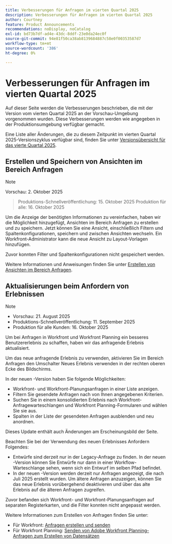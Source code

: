 ```yaml
---
title: Verbesserungen für Anfragen im vierten Quartal 2025
description: Verbesserungen für Anfragen im vierten Quartal 2025
author: Courtney
feature: Product Announcements
recommendations: noDisplay, noCatalog
exl-id: bd73b7df-ad4e-43dc-8ddf-23e0da24ec0f
source-git-commit: 94e81f50ca38ab8139684887c58e0f00353587d7
workflow-type: tm+mt
source-wordcount: '386'
ht-degree: 0%

---
```


# Verbesserungen für Anfragen im vierten Quartal 2025

Auf dieser Seite werden die Verbesserungen beschrieben, die mit der Version vom vierten Quartal 2025 an der Vorschau-Umgebung vorgenommen wurden. Diese Verbesserungen werden wie angegeben in der Produktionsumgebung verfügbar gemacht.

Eine Liste aller Änderungen, die zu diesem Zeitpunkt im vierten Quartal 2025-Versionszyklus verfügbar sind, finden Sie unter [Versionsübersicht für das vierte Quartal 2025](/help/quicksilver/product-announcements/product-releases/25-q4-release-activity/25-q4-release-overview.md).

## Erstellen und Speichern von Ansichten im Bereich Anfragen

>[!NOTE]
>
>Vorschau: 2. Oktober 2025
>>Produktions-Schnellveröffentlichung: 15. Oktober 2025
>>Produktion für alle: 16. Oktober 2025

Um die Anzeige der benötigten Informationen zu vereinfachen, haben wir die Möglichkeit hinzugefügt, Ansichten im Bereich Anfragen zu erstellen und zu speichern. Jetzt können Sie eine Ansicht, einschließlich Filtern und Spaltenkonfigurationen, speichern und zwischen Ansichten wechseln. Ein Workfront-Administrator kann die neue Ansicht zu Layout-Vorlagen hinzufügen.

Zuvor konnten Filter und Spaltenkonfigurationen nicht gespeichert werden.

Weitere Informationen und Anweisungen finden Sie unter [Erstellen von Ansichten im Bereich Anfragen](/help/quicksilver/manage-work/requests/create-requests/create-views-for-requests-list.md).

<!--## New combined Status column in unified Request list 

>[!NOTE]
>
>* Preview: August 28, 2025
>* Production fast release: September 11, 2025
>* Production for all customers: October 16, 2025

To simplify the unified request experience, the Status column now displays both Request Status and Approval Status, whichever applies to a given request.

For more information on creating requests see:

* For Workfront: [Create and submit requests](/help/quicksilver/manage-work/requests/create-requests/create-submit-requests.md)
* For Workfront Planning: [Submit Adobe Workfront Planning requests to create records](/help/quicksilver/planning/requests/submit-requests.md)-->

## Aktualisierungen beim Anfordern von Erlebnissen

>[!NOTE]
>
>* Vorschau: 21. August 2025
>* Produktions-Schnellveröffentlichung: 11. September 2025
>* Produktion für alle Kunden: 16. Oktober 2025

Um bei Anfragen in Workfront und Workfront Planning ein besseres Benutzererlebnis zu schaffen, haben wir das anfragende Erlebnis aktualisiert.

Um das neue anfragende Erlebnis zu verwenden, aktivieren Sie im Bereich Anfragen den Umschalter Neues Erlebnis verwenden in der rechten oberen Ecke des Bildschirms.

In der neuen -Version haben Sie folgende Möglichkeiten:

* Workfront- und Workfront-Planungsanfragen in einer Liste anzeigen.
* Filtern Sie gesendete Anfragen nach von Ihnen angegebenen Kriterien.
* Suchen Sie in einem konsolidierten Erlebnis nach Workfront-Anfragewarteschlangen und Workfront Planning-Formularen und wählen Sie sie aus.
* Spalten in der Liste der gesendeten Anfragen ausblenden und neu anordnen.

Dieses Update enthält auch Änderungen am Erscheinungsbild der Seite.

Beachten Sie bei der Verwendung des neuen Erlebnisses Anfordern Folgendes:

* Entwürfe sind derzeit nur in der Legacy-Anfrage zu finden. In der neuen -Version können Sie Entwürfe nur dann in einer Workflow-Warteschlange sehen, wenn sich ein Entwurf im selben Pfad befindet.
* In der neuen -Version werden derzeit nur Anfragen angezeigt, die nach Juli 2025 erstellt wurden. Um ältere Anfragen anzuzeigen, können Sie das neue Erlebnis vorübergehend deaktivieren und über das alte Erlebnis auf die älteren Anfragen zugreifen.

Zuvor befanden sich Workfront- und Workfront-Planungsanfragen auf separaten Registerkarten, und die Filter konnten nicht angepasst werden.

Weitere Informationen zum Erstellen von Anfragen finden Sie unter:

* Für Workfront: [Anfragen erstellen und senden](/help/quicksilver/manage-work/requests/create-requests/create-submit-requests.md)
* Für Workfront Planning: [Senden von Adobe Workfront Planning-Anfragen zum Erstellen von Datensätzen](/help/quicksilver/planning/requests/submit-requests.md)
